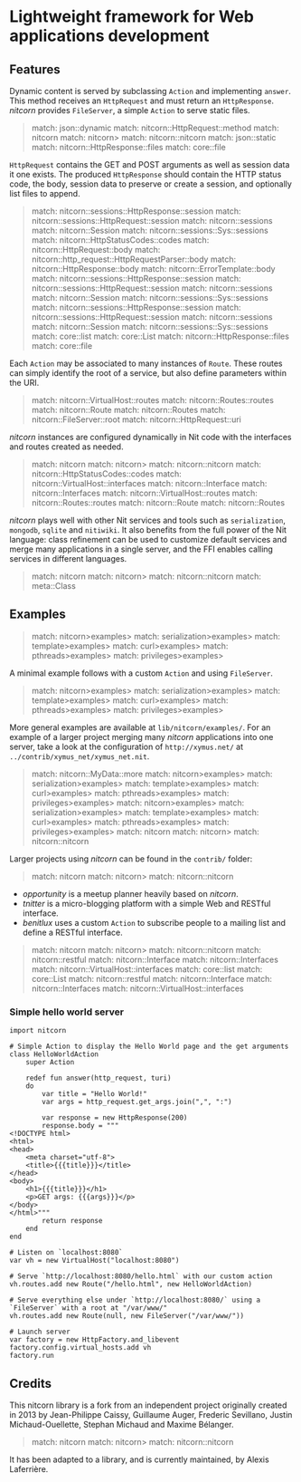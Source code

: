 # Lightweight framework for Web applications development

## Features

Dynamic content is served by subclassing `Action` and implementing `answer`.
This method receives an `HttpRequest` and must return an `HttpResponse`.
_nitcorn_ provides `FileServer`, a simple `Action` to serve static files.

> match: json::dynamic
> match: nitcorn::HttpRequest::method
> match: nitcorn
> match: nitcorn>
> match: nitcorn::nitcorn
> match: json::static
> match: nitcorn::HttpResponse::files
> match: core::file

`HttpRequest` contains the GET and POST arguments as well as session data it one exists.
The produced `HttpResponse` should contain the HTTP status code, the body,
session data to preserve or create a session, and optionally list files to append.

> match: nitcorn::sessions::HttpResponse::session
> match: nitcorn::sessions::HttpRequest::session
> match: nitcorn::sessions
> match: nitcorn::Session
> match: nitcorn::sessions::Sys::sessions
> match: nitcorn::HttpStatusCodes::codes
> match: nitcorn::HttpRequest::body
> match: nitcorn::http_request::HttpRequestParser::body
> match: nitcorn::HttpResponse::body
> match: nitcorn::ErrorTemplate::body
> match: nitcorn::sessions::HttpResponse::session
> match: nitcorn::sessions::HttpRequest::session
> match: nitcorn::sessions
> match: nitcorn::Session
> match: nitcorn::sessions::Sys::sessions
> match: nitcorn::sessions::HttpResponse::session
> match: nitcorn::sessions::HttpRequest::session
> match: nitcorn::sessions
> match: nitcorn::Session
> match: nitcorn::sessions::Sys::sessions
> match: core::list
> match: core::List
> match: nitcorn::HttpResponse::files
> match: core::file

Each `Action` may be associated to many instances of `Route`.
These routes can simply identify the root of a service,
but also define parameters within the URI.

> match: nitcorn::VirtualHost::routes
> match: nitcorn::Routes::routes
> match: nitcorn::Route
> match: nitcorn::Routes
> match: nitcorn::FileServer::root
> match: nitcorn::HttpRequest::uri

_nitcorn_ instances are configured dynamically in Nit code with the interfaces and routes created as needed.

> match: nitcorn
> match: nitcorn>
> match: nitcorn::nitcorn
> match: nitcorn::HttpStatusCodes::codes
> match: nitcorn::VirtualHost::interfaces
> match: nitcorn::Interface
> match: nitcorn::Interfaces
> match: nitcorn::VirtualHost::routes
> match: nitcorn::Routes::routes
> match: nitcorn::Route
> match: nitcorn::Routes

_nitcorn_ plays well with other Nit services and tools such as `serialization`, `mongodb`, `sqlite` and `nitiwiki`.
It also benefits from the full power of the Nit language:
class refinement can be used to customize default services and merge many applications in a single server,
and the FFI enables calling services in different languages.

> match: nitcorn
> match: nitcorn>
> match: nitcorn::nitcorn
> match: meta::Class

## Examples

> match: nitcorn>examples>
> match: serialization>examples>
> match: template>examples>
> match: curl>examples>
> match: pthreads>examples>
> match: privileges>examples>

A minimal example follows with a custom `Action` and using `FileServer`.

> match: nitcorn>examples>
> match: serialization>examples>
> match: template>examples>
> match: curl>examples>
> match: pthreads>examples>
> match: privileges>examples>

More general examples are available at `lib/nitcorn/examples/`.
For an example of a larger project merging many _nitcorn_ applications into one server,
take a look at the configuration of `http://xymus.net/` at `../contrib/xymus_net/xymus_net.nit`.

> match: nitcorn::MyData::more
> match: nitcorn>examples>
> match: serialization>examples>
> match: template>examples>
> match: curl>examples>
> match: pthreads>examples>
> match: privileges>examples>
> match: nitcorn>examples>
> match: serialization>examples>
> match: template>examples>
> match: curl>examples>
> match: pthreads>examples>
> match: privileges>examples>
> match: nitcorn
> match: nitcorn>
> match: nitcorn::nitcorn

Larger projects using _nitcorn_ can be found in the `contrib/` folder:

> match: nitcorn
> match: nitcorn>
> match: nitcorn::nitcorn

* _opportunity_ is a meetup planner heavily based on _nitcorn_.
* _tnitter_ is a micro-blogging platform with a simple Web and RESTful interface.
* _benitlux_ uses a custom `Action` to subscribe people to a mailing list and define a RESTful interface.

> match: nitcorn
> match: nitcorn>
> match: nitcorn::nitcorn
> match: nitcorn::restful
> match: nitcorn::Interface
> match: nitcorn::Interfaces
> match: nitcorn::VirtualHost::interfaces
> match: core::list
> match: core::List
> match: nitcorn::restful
> match: nitcorn::Interface
> match: nitcorn::Interfaces
> match: nitcorn::VirtualHost::interfaces

### Simple hello world server

~~~
import nitcorn

# Simple Action to display the Hello World page and the get arguments
class HelloWorldAction
	super Action

	redef fun answer(http_request, turi)
	do
		var title = "Hello World!"
		var args = http_request.get_args.join(",", ":")

		var response = new HttpResponse(200)
		response.body = """
<!DOCTYPE html>
<html>
<head>
	<meta charset="utf-8">
	<title>{{{title}}}</title>
</head>
<body>
	<h1>{{{title}}}</h1>
	<p>GET args: {{{args}}}</p>
</body>
</html>"""
		return response
	end
end

# Listen on `localhost:8080`
var vh = new VirtualHost("localhost:8080")

# Serve `http://localhost:8080/hello.html` with our custom action
vh.routes.add new Route("/hello.html", new HelloWorldAction)

# Serve everything else under `http://localhost:8080/` using a `FileServer` with a root at "/var/www/"
vh.routes.add new Route(null, new FileServer("/var/www/"))

# Launch server
var factory = new HttpFactory.and_libevent
factory.config.virtual_hosts.add vh
factory.run
~~~

## Credits

This nitcorn library is a fork from an independent project originally created in 2013 by
Jean-Philippe Caissy, Guillaume Auger, Frederic Sevillano, Justin Michaud-Ouellette,
Stephan Michaud and Maxime Bélanger.

> match: nitcorn
> match: nitcorn>
> match: nitcorn::nitcorn

It has been adapted to a library, and is currently maintained, by Alexis Laferrière.

